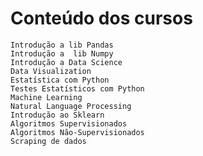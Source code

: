 # Conteúdo dos cursos
    Introdução a lib Pandas
    Introdução a  lib Numpy
    Introdução a Data Science
    Data Visualization
    Estatística com Python
    Testes Estatísticos com Python
    Machine Learning
    Natural Language Processing
    Introdução ao Sklearn
    Algoritmos Supervisionados
    Algoritmos Não-Supervisionados
    Scraping de dados
    